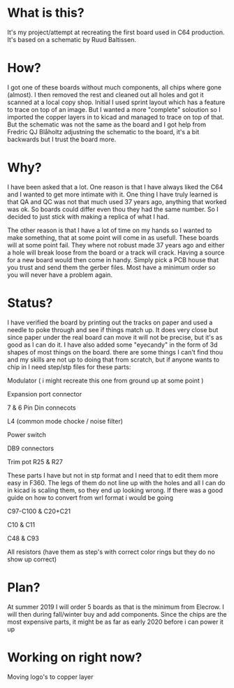 # What is this?

It's my project/attempt at recreating the first board used in C64 production.
It's based on a schematic by Ruud Baltissen.

# How?
I got one of these boards without much components, all chips where gone (almost).
I then removed the rest and cleaned out all holes and got it scanned at a local copy shop.
Initial I used sprint layout which has a feature to trace on top of an image.
But I wanted a more "complete" soloution so I imported the copper layers in to kicad and 
managed to trace on top of that. 
But the schematic was not the same as the board and I got help from Fredric QJ Blåholtz
adjustning the schematic to the board, it's a bit backwards but I trust the board more.

# Why?
I have been asked that a lot. One reason is that I have always liked the C64 and I
wanted to get more intimate with it. One thing I have truly learned is that QA and QC 
was not that much used 37 years ago, anything that worked was ok. So boards could differ 
even thou they had the same number. So I decided to just stick with making a replica of
what I had. 

The other reason is that I have a lot of time on my hands so I wanted to make
something, that at some point will come in as usefull. These boards will at some point fail.
They where not robust made 37 years ago and either a hole will break loose from the board
or a track will crack. Having a source for a new board would then come in handy. Simply
pick a PCB house that you trust and send them the gerber files. Most have a minimum order
so you will never have a problem again.

# Status?
I have verified the board by printing out the tracks on paper and used a needle to poke
through and see if things match up. It does very close but since paper under the real board
can move it will not be precise, but it's as good as I can do it.
I have also added some "eyecandy" in the form of 3d shapes of most things on the board. 
there are some things I can't find thou and my skills are not up to doing that from scratch,
but if anyone wants to chip in I need step/stp files for these parts:


Modulator ( i might recreate this one from ground up at some point )

Expansion port connector

7 & 6 Pin Din connecots

L4 (common mode chocke / noise filter)

Power switch

DB9 connectors

Trim pot R25 & R27


These parts I have but not in stp format and I need that to edit them more easy in F360. 
The legs of them do not line up with the holes and all I can do in kicad is scaling them,
so they end up looking wrong. If there was a good guide on how to convert from wrl format
i would be going

C97-C100 & C20+C21

C10 & C11

C48 & C93

All resistors (have them as step's with correct color rings but they do no show up correct)

# Plan?
At summer 2019 I will order 5 boards as that is the minimum from Elecrow. I will then
during fall/winter buy and add components. Since the chips are the most expensive parts,
it might be as far as early 2020 before i can power it up

# Working on right now?
Moving logo's to copper layer